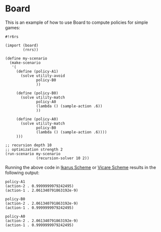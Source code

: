 # Board

This is an example of how to use Board to compute policies for simple games:

    #!r6rs
    
    (import (board)
            (rnrs))
    
    (define my-scenario
      (make-scenario
       '(
         (define (policy-A1)
           (solve utility-avoid
                  policy-B0
                  ))
    
         (define (policy-B0)
           (solve utility-match
                  policy-A0
                  (lambda () (sample-action .6))
                  ))
    
         (define (policy-A0)
           (solve utility-match
                  policy-B0
                  (lambda () (sample-action .6))))
         )))
    
    ;; recursion depth 10
    ;; optimization strength 2
    (run-scenario my-scenario
                  (recursion-solver 10 2))

Running the above code in [Ikarus Scheme](http://ikarus-scheme.org/) or [Vicare Scheme](https://github.com/marcomaggi/vicare) results in the following output:

    policy-A1
    (action-2 . 0.9999999979242495)
    (action-1 . 2.061340791863192e-9)
    
    policy-B0
    (action-2 . 2.061340791863192e-9)
    (action-1 . 0.9999999979242495)
    
    policy-A0
    (action-2 . 2.061340791863192e-9)
    (action-1 . 0.9999999979242495)

